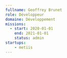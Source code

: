 ```yaml
---
fullname: Geoffrey Brunet
role: Développeur
domaine: Développement
missions:
  - start: 2020-01-01
    end: 2021-01-01
    status: admin
startups:
    - metiis
---
```

